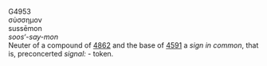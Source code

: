 G4953  
σύσσημον  
sussēmon  
*soos‘-say-mon*  
Neuter of a compound of [4862](g4862) and the base of [4591](g4591) a
*sign* *in* *common*, that is, preconcerted *signal:* - token.  

